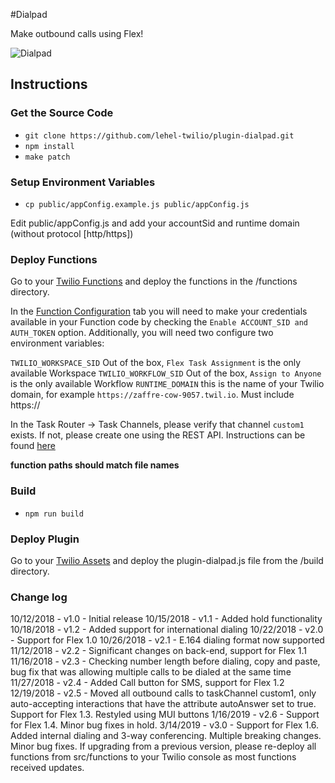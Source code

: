 #Dialpad

Make outbound calls using Flex!

![Dialpad](https://zaffre-cow-9057.twil.io/assets/68747470733a2f2f63696e6572656f75732d6d616c6c6172642d343935392e7477696c2e696f2f6173736574732f6469616c7061642e706e67.png)

## Instructions

### Get the Source Code

-   `git clone https://github.com/lehel-twilio/plugin-dialpad.git`
-   `npm install`
-   `make patch`

### Setup Environment Variables

-   `cp public/appConfig.example.js public/appConfig.js`

Edit public/appConfig.js and add your accountSid and runtime domain (without protocol [http/https])

### Deploy Functions

Go to your [Twilio Functions](https://www.twilio.com/console/runtime/functions/manage) and deploy the functions in the /functions directory.

In the [Function Configuration](https://www.twilio.com/console/runtime/functions/configure) tab you will need to make your credentials available in your Function code by checking the `Enable ACCOUNT_SID and AUTH_TOKEN` option. Additionally, you will need two configure two environment variables:

`TWILIO_WORKSPACE_SID` Out of the box, `Flex Task Assignment` is the only available Workspace
`TWILIO_WORKFLOW_SID` Out of the box, `Assign to Anyone` is the only available Workflow
`RUNTIME_DOMAIN` this is the name of your Twilio domain, for example `https://zaffre-cow-9057.twil.io`. Must include https://

In the Task Router -> Task Channels, please verify that channel `custom1` exists. If not, please create one using the REST API. Instructions can be found [here](https://www.twilio.com/docs/taskrouter/api/task-channel?code-sample=code-create-a-taskchannel&code-language=curl#create-a-taskchannel)

**function paths should match file names**

### Build

-   `npm run build`

### Deploy Plugin

Go to your [Twilio Assets](https://www.twilio.com/console/runtime/assets/public) and deploy the plugin-dialpad.js file from the /build directory.


### Change log
10/12/2018 - v1.0 - Initial release
10/15/2018 - v1.1 - Added hold functionality
10/18/2018 - v1.2 - Added support for international dialing
10/22/2018 - v2.0 - Support for Flex 1.0
10/26/2018 - v2.1 - E.164 dialing format now supported
11/12/2018 - v2.2 - Significant changes on back-end, support for Flex 1.1
11/16/2018 - v2.3 - Checking number length before dialing, copy and paste, bug fix that was
allowing multiple calls to be dialed at the same time
11/27/2018 - v2.4 - Added Call button for SMS, support for Flex 1.2
12/19/2018 - v2.5 - Moved all outbound calls to taskChannel custom1, only auto-accepting
interactions that have the attribute autoAnswer set to true. Support for Flex 1.3. Restyled using
MUI buttons
1/16/2019 - v2.6 - Support for Flex 1.4. Minor bug fixes in hold.
3/14/2019 - v3.0 - Support for Flex 1.6. Added internal dialing and 3-way conferencing. Multiple breaking changes. Minor bug fixes. If upgrading from a previous version, please re-deploy all functions from src/functions to your Twilio console as most functions received updates.
